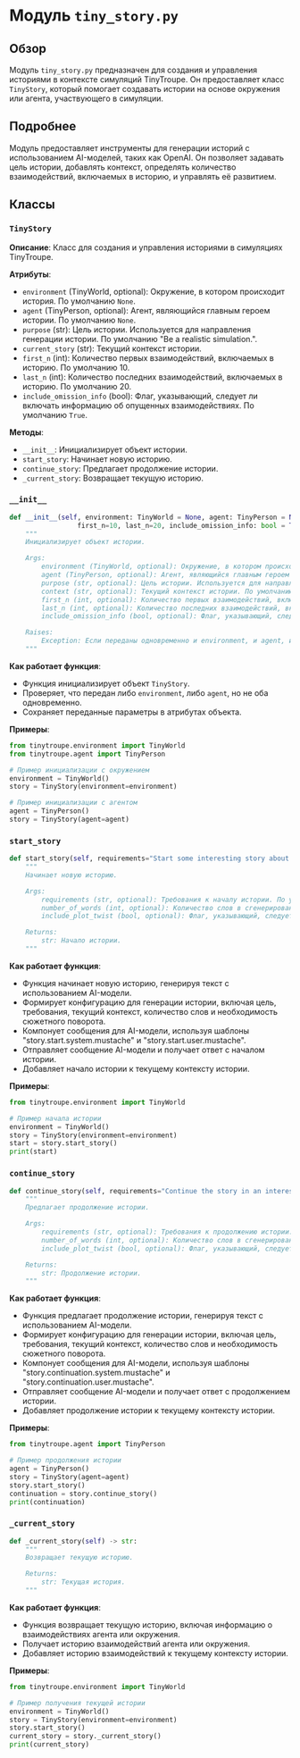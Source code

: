 # Модуль `tiny_story.py`

## Обзор

Модуль `tiny_story.py` предназначен для создания и управления историями в контексте симуляций TinyTroupe. Он предоставляет класс `TinyStory`, который помогает создавать истории на основе окружения или агента, участвующего в симуляции.

## Подробнее

Модуль предоставляет инструменты для генерации историй с использованием AI-моделей, таких как OpenAI. Он позволяет задавать цель истории, добавлять контекст, определять количество взаимодействий, включаемых в историю, и управлять её развитием.

## Классы

### `TinyStory`

**Описание**: Класс для создания и управления историями в симуляциях TinyTroupe.

**Атрибуты**:
- `environment` (TinyWorld, optional): Окружение, в котором происходит история. По умолчанию `None`.
- `agent` (TinyPerson, optional): Агент, являющийся главным героем истории. По умолчанию `None`.
- `purpose` (str): Цель истории. Используется для направления генерации истории. По умолчанию "Be a realistic simulation.".
- `current_story` (str): Текущий контекст истории.
- `first_n` (int): Количество первых взаимодействий, включаемых в историю. По умолчанию 10.
- `last_n` (int): Количество последних взаимодействий, включаемых в историю. По умолчанию 20.
- `include_omission_info` (bool): Флаг, указывающий, следует ли включать информацию об опущенных взаимодействиях. По умолчанию `True`.

**Методы**:
- `__init__`: Инициализирует объект истории.
- `start_story`: Начинает новую историю.
- `continue_story`: Предлагает продолжение истории.
- `_current_story`: Возвращает текущую историю.

### `__init__`

```python
def __init__(self, environment: TinyWorld = None, agent: TinyPerson = None, purpose: str = "Be a realistic simulation.", context: str = "",
                 first_n=10, last_n=20, include_omission_info: bool = True) -> None:
    """
    Инициализирует объект истории.

    Args:
        environment (TinyWorld, optional): Окружение, в котором происходит история. По умолчанию None.
        agent (TinyPerson, optional): Агент, являющийся главным героем истории. По умолчанию None.
        purpose (str, optional): Цель истории. Используется для направления генерации истории. По умолчанию "Be a realistic simulation.".
        context (str, optional): Текущий контекст истории. По умолчанию "". Новая история будет добавлена к этому контексту.
        first_n (int, optional): Количество первых взаимодействий, включаемых в историю. По умолчанию 10.
        last_n (int, optional): Количество последних взаимодействий, включаемых в историю. По умолчанию 20.
        include_omission_info (bool, optional): Флаг, указывающий, следует ли включать информацию об опущенных взаимодействиях. По умолчанию True.

    Raises:
        Exception: Если переданы одновременно и environment, и agent, или если не передан ни один из них.
    """
```

**Как работает функция**:
- Функция инициализирует объект `TinyStory`.
- Проверяет, что передан либо `environment`, либо `agent`, но не оба одновременно.
- Сохраняет переданные параметры в атрибутах объекта.

**Примеры**:

```python
from tinytroupe.environment import TinyWorld
from tinytroupe.agent import TinyPerson

# Пример инициализации с окружением
environment = TinyWorld()
story = TinyStory(environment=environment)

# Пример инициализации с агентом
agent = TinyPerson()
story = TinyStory(agent=agent)
```

### `start_story`

```python
def start_story(self, requirements="Start some interesting story about the agents.", number_of_words: int = 100, include_plot_twist: bool = False) -> str:
    """
    Начинает новую историю.

    Args:
        requirements (str, optional): Требования к началу истории. По умолчанию "Start some interesting story about the agents.".
        number_of_words (int, optional): Количество слов в сгенерированном начале истории. По умолчанию 100.
        include_plot_twist (bool, optional): Флаг, указывающий, следует ли включать сюжетный поворот. По умолчанию False.

    Returns:
        str: Начало истории.
    """
```

**Как работает функция**:
- Функция начинает новую историю, генерируя текст с использованием AI-модели.
- Формирует конфигурацию для генерации истории, включая цель, требования, текущий контекст, количество слов и необходимость сюжетного поворота.
- Компонует сообщения для AI-модели, используя шаблоны "story.start.system.mustache" и "story.start.user.mustache".
- Отправляет сообщение AI-модели и получает ответ с началом истории.
- Добавляет начало истории к текущему контексту истории.

**Примеры**:

```python
from tinytroupe.environment import TinyWorld

# Пример начала истории
environment = TinyWorld()
story = TinyStory(environment=environment)
start = story.start_story()
print(start)
```

### `continue_story`

```python
def continue_story(self, requirements="Continue the story in an interesting way.", number_of_words: int = 100, include_plot_twist: bool = False) -> str:
    """
    Предлагает продолжение истории.

    Args:
        requirements (str, optional): Требования к продолжению истории. По умолчанию "Continue the story in an interesting way.".
        number_of_words (int, optional): Количество слов в сгенерированном продолжении истории. По умолчанию 100.
        include_plot_twist (bool, optional): Флаг, указывающий, следует ли включать сюжетный поворот. По умолчанию False.

    Returns:
        str: Продолжение истории.
    """
```

**Как работает функция**:
- Функция предлагает продолжение истории, генерируя текст с использованием AI-модели.
- Формирует конфигурацию для генерации истории, включая цель, требования, текущий контекст, количество слов и необходимость сюжетного поворота.
- Компонует сообщения для AI-модели, используя шаблоны "story.continuation.system.mustache" и "story.continuation.user.mustache".
- Отправляет сообщение AI-модели и получает ответ с продолжением истории.
- Добавляет продолжение истории к текущему контексту истории.

**Примеры**:

```python
from tinytroupe.agent import TinyPerson

# Пример продолжения истории
agent = TinyPerson()
story = TinyStory(agent=agent)
story.start_story()
continuation = story.continue_story()
print(continuation)
```

### `_current_story`

```python
def _current_story(self) -> str:
    """
    Возвращает текущую историю.

    Returns:
        str: Текущая история.
    """
```

**Как работает функция**:
- Функция возвращает текущую историю, включая информацию о взаимодействиях агента или окружения.
- Получает историю взаимодействий агента или окружения.
- Добавляет историю взаимодействий к текущему контексту истории.

**Примеры**:

```python
from tinytroupe.environment import TinyWorld

# Пример получения текущей истории
environment = TinyWorld()
story = TinyStory(environment=environment)
story.start_story()
current_story = story._current_story()
print(current_story)
```
